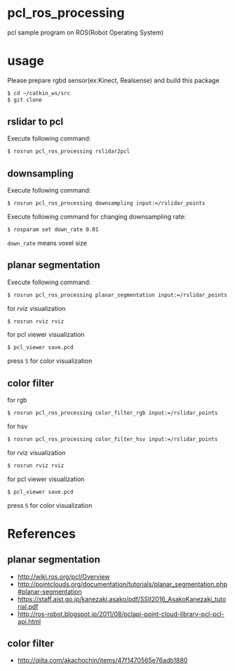 # pcl_ros_processing
pcl sample program on ROS(Robot Operating System)

# usage
Please prepare rgbd sensor(ex:Kinect, Realsense) and build this package
```sh
$ cd ~/catkin_ws/src
$ git clone 

```


## rslidar to pcl
Execute following command:
```sh
$ rosrun pcl_ros_processing rslidar2pcl
```


## downsampling
Execute following command:
```sh
$ rosrun pcl_ros_processing downsampling input:=/rslidar_points
```

Execute following command for changing downsampling rate:
```sh
$ rosparam set down_rate 0.01
```
`down_rate` means voxel size


## planar segmentation
Execute following command:
```sh
$ rosrun pcl_ros_processing planar_segmentation input:=/rslidar_points
```

for rviz visualization
```sh
$ rosrun rviz rviz
```

for pcl viewer visualization
```sh
$ pcl_viewer save.pcd
```
press `5` for color visualization

## color filter
for rgb
```sh
$ rosrun pcl_ros_processing color_filter_rgb input:=/rslidar_points
```

for hsv
```sh
$ rosrun pcl_ros_processing color_filter_hsv input:=/rslidar_points
```

for rviz visualization
```sh
$ rosrun rviz rviz
```

for pcl viewer visualization
```sh
$ pcl_viewer save.pcd
```
press `5` for color visualization


# References

## planar segmentation
- http://wiki.ros.org/pcl/Overview
- http://pointclouds.org/documentation/tutorials/planar_segmentation.php#planar-segmentation
- https://staff.aist.go.jp/kanezaki.asako/pdf/SSII2016_AsakoKanezaki_tutorial.pdf
- http://ros-robot.blogspot.jp/2011/08/pclapi-point-cloud-library-pcl-pcl-api.html

## color filter
- http://qiita.com/akachochin/items/47f1470565e76adb1880
